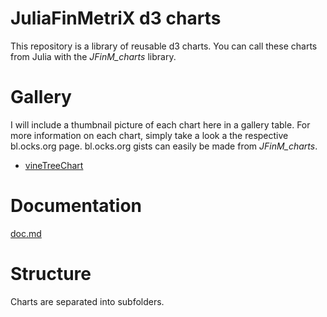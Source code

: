 # JuliaFinMetriX d3 charts

This repository is a library of reusable d3 charts. You can call these
charts from Julia with the *JFinM_charts* library.

# Gallery

I will include a thumbnail picture of each chart here in a gallery
table. For more information on each chart, simply take a look a the
respective bl.ocks.org page. bl.ocks.org gists can easily be made from
*JFinM_charts*. 

- [vineTreeChart](http://bl.ocks.org/cgroll/52d435bf489294750fe1)

# Documentation

[doc.md](https://github.com/JuliaFinMetriX/jfinm_d3_charts/blob/master/doc.md)

# Structure

Charts are separated into subfolders.
